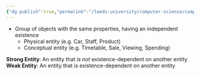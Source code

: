 ```yaml
---
{"dg-publish":true,"permalink":"/leeds-university/computer-science/compulsory-modules/databases/entity/"}
---
```


- Group of objects with the same properties, having an independent existence
	- Physical entity (e.g. Car, Staff, Product)
	- Conceptual entity (e.g. Timetable, Sale, Viewing, Spending)

**Strong Entity**: An entity that *is not* existence-dependent on another entity
**Weak Entity**: An entity that *is* existence-dependent on another entity
